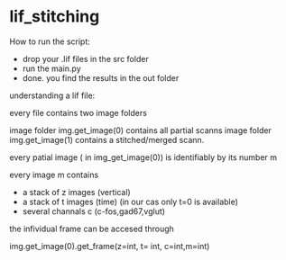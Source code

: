 # lif_stitching

How to run the script:
- drop your .lif files in the src folder
- run the main.py
- done. you find the results in the out folder




understanding a lif file:


every file contains two image folders

image folder img.get_image(0) contains all partial scanns
image folder img.get_image(1) contains a stitched/merged scann.


every patial image ( in img_get_image(0)) is identifiably by its number m

every image m contains 
- a stack of z images (vertical)
- a stack of t images (time) (in our cas only t=0 is available)
- several channals c (c-fos,gad67,vglut)

the infividual frame can be accesed through 

img.get_image(0).get_frame(z=int, t= int, c=int,m=int)
